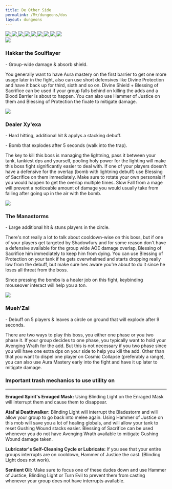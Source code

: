 ```yaml
---
title: De Other Side
permalink: /M+/dungeons/dos
layout: dungeons
---
```

<div class="author">

<a href="/M+/dungeons/dos">
    <img class="selected-dungeon" src="/assets/img/dungeons/dos.jpg" />
</a>

<a href="/M+/dungeons/sd">
    <img class="unselected-dungeon" src="/assets/img/dungeons/sd.jpg" />
</a>

<a href="/M+/dungeons/mots">
    <img class="unselected-dungeon" src="/assets/img/dungeons/mots.jpg" />
</a>

<a href="/M+/dungeons/nw">
    <img class="unselected-dungeon" src="/assets/img/dungeons/nw.jpg" />
</a>

<a href="/M+/dungeons/hoa">
    <img class="unselected-dungeon" src="/assets/img/dungeons/hoa.jpg" />
</a>

<a href="/M+/dungeons/top">
    <img class="unselected-dungeon" src="/assets/img/dungeons/top.jpg" />
</a>

<a href="/M+/dungeons/pf">
    <img class="unselected-dungeon" src="/assets/img/dungeons/pf.jpg" />
</a>

<a href="/M+/dungeons/soa">
    <img class="unselected-dungeon" src="/assets/img/dungeons/soa.jpg" />
</a>

<a href="/M+/dungeons/tazavesh">
    <img class="unselected-dungeon" src="/assets/img/dungeons/taz.jpg" />
</a>

</div>

<a>
    <img src="/assets/img/dungeons/hakkar.png" class="dungeon_boss"/>
</a>

### Hakkar the Soulflayer

<a class="external" href="https://www.wowhead.com/spell=322759/blood-barrier" target="_blank" rel="noopener noreferrer" data-wowhead="spell=322759" data-wh-icon-size="small"></a> - Group-wide damage & absorb shield.

You generally want to have Aura mastery on the first barrier to get one more usage later in the fight, also can use short defensives like Divine Protection and have it back up for third, sixth and so on. Divine Shield + Blessing of Sacrifice can be used if your group falls behind on killing the adds and a Blood Barrier is about to happen. You can also use Hammer of Justice on them and Blessing of Protection the fixate to mitigate damage.

<a>
    <img src="/assets/img/dungeons/dealer.png" class="dungeon_boss"/> 
</a>

### Dealer Xy'exa

<a class="external" href="https://www.wowhead.com/spell=323687/arcane-lightning" target="_blank" rel="noopener noreferrer" data-wowhead="spell=323687" data-wh-icon-size="small"></a> - Hard hitting, additional hit & applys a stacking debuff.

<a class="external" href="https://www.wowhead.com/spell=321948/localized-explosive-contrivance" target="_blank" rel="noopener noreferrer" data-wowhead="spell=321948" data-wh-icon-size="small"></a> - Bomb that explodes after 5 seconds  (walk into the trap).

The key to kill this boss is managing the lightning, pass it between your tank, tankiest dps and yourself, pooling holy power for the lighting will make this boss fight significantly easier to deal with. If one of your players doesn't have a defensive for the overlap (bomb with lightning debuff) use Blessing of Sacrifice on them immediately. Make sure to rotate your own personals if you would happen to get the overlap multiple times. Slow Fall from a mage will prevent a noticeable amount of damage you would usually take from falling after going up in the air with the bomb.

<a>
    <img src="/assets/img/dungeons/manastorms.png" class="dungeon_boss"/>
</a>

### The Manastorms

<a class="external" href="https://www.wowhead.com/spell=320132/shadowfury" target="_blank" rel="noopener noreferrer" data-wowhead="spell=320132" data-wh-icon-size="small"></a> - Large additional hit & stuns players in the circle.

There's not really a lot to talk about cooldown-wise on this boss, but if one of your players get targeted by Shadowfury and for some reason don't have a defensive available for the group wide AOE damage overlap, Blessing of Sacrifice him immediately to keep him from dying. You can use Blessing of Protection on your tank if he gets overwhelmed and starts dropping really low from the debuff, but make sure hes aware you're about to do it since he loses all threat from the boss.

Since pressing the bombs is a healer job on this fight, keybinding mouseover interact will help you a ton.

<a>
    <img src="/assets/img/dungeons/mue.png" class="dungeon_boss"/>
</a>

### Mueh'Zal

<a class="external" href="https://www.wowhead.com/spell=325691/cosmic-collapse" target="_blank" rel="noopener noreferrer" data-wowhead="spell=325691" data-wh-icon-size="small"></a> - Debuff on 5 players & leaves a circle on ground that will explode after 9 seconds.

There are two ways to play this boss, you either one phase or you two phase it. If your group decides to one phase, you typically want to hold your Avenging Wrath for the add. But this is not necessary if you two phase since you will have one extra dps on your side to help you kill the add. Other than that you want to dispel one player on Cosmic Collapse (preferably a range), you can also use Aura Mastery early into the fight and have it up later to mitigate damage.

### Important trash mechanics to use utility on

---
**Enraged Spirit's Enraged Mask:** Using Blinding Light on the Enraged Mask will interrupt them and cause them to disappear.

**Atal'ai Deathwalker:** Blinding Light will interrupt the Bladestorm and will allow your group to go back into melee again. Using Hammer of Justice on this mob will save you a lot of healing globals, and will allow your tank to reset Gushing Wound stacks easier. Blessing of Sacrifice can be used whenever you do not have Avenging Wrath available to mitigate Gushing Wound damage taken.

**Lubricator's Self-Cleaning Cycle or Lubricate:** If you see that your entire groups interrupts are on cooldown, Hammer of Justice the cast. (Blinding Light does not work).

**Sentient Oil:** Make sure to focus one of these dudes down and use Hammer of Justice, Blinding Light or Turn Evil to prevent them from casting whenever your group does not have interrupts available.
